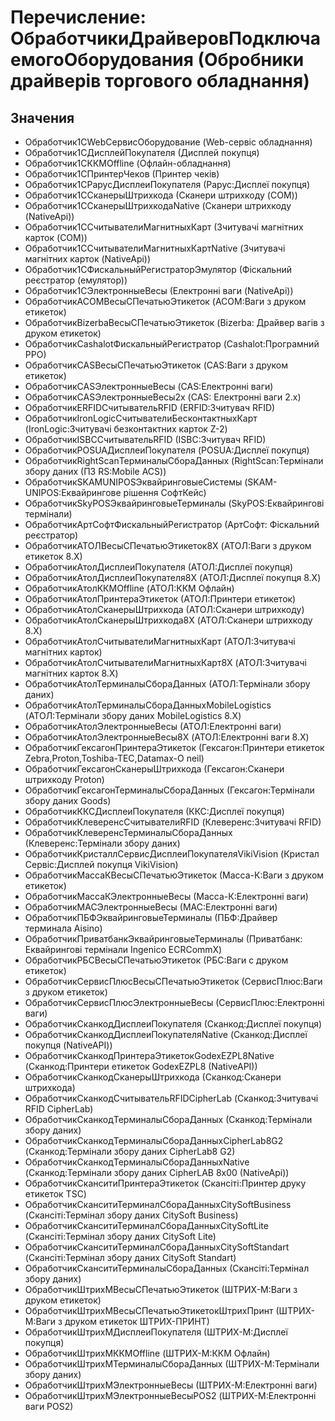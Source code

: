 ﻿# Перечисление: ОбработчикиДрайверовПодключаемогоОборудования (Обробники драйверів торгового обладнання)

## Значения

- Обработчик1СWebСервисОборудование (Web-сервіс обладнання)
- Обработчик1СДисплейПокупателя (Дисплей покупця)
- Обработчик1СККМOffline (Офлайн-обладнання)
- Обработчик1СПринтерЧеков (Принтер чеків)
- Обработчик1СРарусДисплеиПокупателя (Рарус:Дисплеї покупця)
- Обработчик1ССканерыШтрихкода (Сканери штрихкоду (COM))
- Обработчик1ССканерыШтрихкодаNative (Сканери штрихкоду (NativeApi))
- Обработчик1ССчитывателиМагнитныхКарт (Зчитувачі магнітних карток (COM))
- Обработчик1ССчитывателиМагнитныхКартNative (Зчитувачі магнітних карток (NativeApi))
- Обработчик1СФискальныйРегистраторЭмулятор (Фіскальний реєстратор (емулятор))
- Обработчик1СЭлектронныеВесы (Електронні ваги (NativeApi))
- ОбработчикACOMВесыСПечатьюЭтикеток (ACOM:Ваги з друком етикеток)
- ОбработчикBizerbaВесыСПечатьюЭтикеток (Bizerba: Драйвер вагів з друком етикеток)
- ОбработчикCashalotФискальныйРегистратор (Cashalot:Програмний РРО)
- ОбработчикCASВесыСПечатьюЭтикеток (CAS:Ваги з друком етикеток)
- ОбработчикCASЭлектронныеВесы (CAS:Електронні ваги)
- ОбработчикCASЭлектронныеВесы2х (CAS: Електронні ваги 2.х)
- ОбработчикERFIDСчитывательRFID (ERFID:Зчитувач RFID)
- ОбработчикIronLogicСчитывателиБесконтактныхКарт (IronLogic:Зчитувачі безконтактних карток Z-2)
- ОбработчикISBCСчитывательRFID (ISBC:Зчитувач RFID)
- ОбработчикPOSUAДисплеиПокупателя (POSUA:Дисплеї покупця)
- ОбработчикRightScanТерминалыСбораДанных (RightScan:Термінали збору даних (ПЗ RS:Mobile ACS))
- ОбработчикSKAMUNIPOSЭквайринговыеСистемы (SKAM-UNIPOS:Еквайрингове рішення СофтКейс)
- ОбработчикSkyPOSЭквайринговыеТерминалы (SkyPOS:Еквайрингові термінали)
- ОбработчикАртСофтФискальныйРегистратор (АртСофт: Фіскальний реєстратор)
- ОбработчикАТОЛВесыСПечатьюЭтикеток8X (АТОЛ:Ваги з друком етикеток 8.X)
- ОбработчикАтолДисплеиПокупателя (АТОЛ:Дисплеї покупця)
- ОбработчикАтолДисплеиПокупателя8X (АТОЛ:Дисплеї покупця 8.Х)
- ОбработчикАтолККМOffline (АТОЛ:ККМ Офлайн)
- ОбработчикАтолПринтераЭтикеток (АТОЛ:Принтери етикеток)
- ОбработчикАтолСканерыШтрихкода (АТОЛ:Сканери штрихкоду)
- ОбработчикАтолСканерыШтрихкода8X (АТОЛ:Сканери штрихкоду 8.Х)
- ОбработчикАтолСчитывателиМагнитныхКарт (АТОЛ:Зчитувачі магнітних карток)
- ОбработчикАтолСчитывателиМагнитныхКарт8X (АТОЛ:Зчитувачі магнітних карток 8.Х)
- ОбработчикАтолТерминалыСбораДанных (АТОЛ:Термінали збору даних)
- ОбработчикАтолТерминалыСбораДанныхMobileLogistics (АТОЛ:Термінали збору даних MobileLogistics 8.Х)
- ОбработчикАтолЭлектронныеВесы (АТОЛ:Електронні ваги)
- ОбработчикАтолЭлектронныеВесы8X (АТОЛ:Електронні ваги 8.Х)
- ОбработчикГексагонПринтераЭтикеток (Гексагон:Принтери етикеток Zebra,Proton,Toshiba-TEC,Datamax-O neil)
- ОбработчикГексагонСканерыШтрихкода (Гексагон:Сканери штрихкоду Proton)
- ОбработчикГексагонТерминалыСбораДанных (Гексагон:Термінали збору даних Goods)
- ОбработчикККСДисплеиПокупателя (ККС:Дисплеї покупця)
- ОбработчикКлеверенсСчитывателиRFID (Клеверенс:Зчитувачі RFID)
- ОбработчикКлеверенсТерминалыСбораДанных (Клеверенс:Термінали збору даних)
- ОбработчикКристаллСервисДисплеиПокупателяVikiVision (Кристал Сервіс:Дисплей покупця VikiVision)
- ОбработчикМассаКВесыСПечатьюЭтикеток (Масса-К:Ваги з друком етикеток)
- ОбработчикМассаКЭлектронныеВесы (Масса-К:Електронні ваги)
- ОбработчикМАСЭлектронныеВесы (МАС:Електронні ваги)
- ОбработчикПБФЭквайринговыеТерминалы (ПБФ:Драйвер терминала Aisino)
- ОбработчикПриватбанкЭквайринговыеТерминалы (Приватбанк: Еквайрингові термінали Ingenico ECRCommX)
- ОбработчикРБСВесыCПечатьюЭтикеток (РБС:Ваги c друком етикеток)
- ОбработчикСервисПлюсВесыСПечатьюЭтикеток (СервисПлюс:Ваги з друком етикеток)
- ОбработчикСервисПлюсЭлектронныеВесы (СервисПлюс:Електронні ваги)
- ОбработчикСканкодДисплеиПокупателя (Сканкод:Дисплеї покупця)
- ОбработчикСканкодДисплеиПокупателяNative (Сканкод:Дисплеї покупця (NativeAPI))
- ОбработчикСканкодПринтераЭтикетокGodexEZPL8Native (Сканкод:Принтери етикеток GodexEZPL8 (NativeAPI))
- ОбработчикСканкодСканерыШтрихкода (Сканкод:Сканери штрихкода)
- ОбработчикСканкодСчитывательRFIDCipherLab (Сканкод:Зчитувачі RFID CipherLab)
- ОбработчикСканкодТерминалыСбораДанных (Сканкод:Термінали збору даних)
- ОбработчикСканкодТерминалыСбораДанныхCipherLab8G2 (Сканкод:Термінали збору даних CipherLab8 G2)
- ОбработчикСканкодТерминалыСбораДанныхNative (Сканкод:Термінали збору даних CipherLAB 8x00 (NativeApi))
- ОбработчикСканситиПринтераЭтикеток (Скансіті:Принтер друку етикеток TSC)
- ОбработчикСканситиТерминалСбораДанныхCitySoftBusiness (Скансіті:Термінал збору даних CitySoft Business)
- ОбработчикСканситиТерминалСбораДанныхCitySoftLite (Скансіті:Термінал збору даних CitySoft Lite)
- ОбработчикСканситиТерминалСбораДанныхCitySoftStandart (Скансіті:Термінал збору даних CitySoft Standart)
- ОбработчикСканситиТерминалыСбораДанных (Скансіті:Термінал збору даних)
- ОбработчикШтрихМВесыСПечатьюЭтикеток (ШТРИХ-М:Ваги з друком етикеток)
- ОбработчикШтрихМВесыСПечатьюЭтикетокШтрихПринт (ШТРИХ-М:Ваги з друком етикеток ШТРИХ-ПРИНТ)
- ОбработчикШтрихМДисплеиПокупателя (ШТРИХ-М:Дисплеї покупця)
- ОбработчикШтрихМККМOffline (ШТРИХ-М:ККМ Офлайн)
- ОбработчикШтрихМТерминалыСбораДанных (ШТРИХ-М:Термінали збору даних)
- ОбработчикШтрихМЭлектронныеВесы (ШТРИХ-М:Електронні ваги)
- ОбработчикШтрихМЭлектронныеВесыPOS2 (ШТРИХ-М:Електронні ваги POS2)

